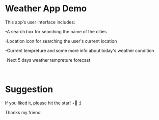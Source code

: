 # Weather App Demo

This app's user interface includes:

-A search box for searching the name of the cities

-Location icon for searching the user's current location

-Current tempreture and some more info about today's weather condition

-Next 5 days weather tempreture forecast


<br>

# Suggestion
If you liked it, please hit the star! ⋆🌟 ;)

Thanks my friend

